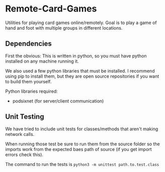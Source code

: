 # Remote-Card-Games
Utilities for playing card games online/remotely. Goal is to play a game of hand and foot with multiple groups in different locations.

## Dependencies
First the obvious: This is written in python, so you must have python installed on any machine running it.

We also used a few python libraries that must be installed. I recommend using pip to install them, but they are open source repositories if you want to build them yourself.

Python libraries required:
* podsixnet (for server/client communication)


## Unit Testing
We have tried to include unit tests for classes/methods that aren't making network calls. 

When running those test be sure to run them from the source folder so the imports work from the expected baes path of source (if you get import errors check this).

The command to run the tests is ```python3 -m unittest path.to.test.class```